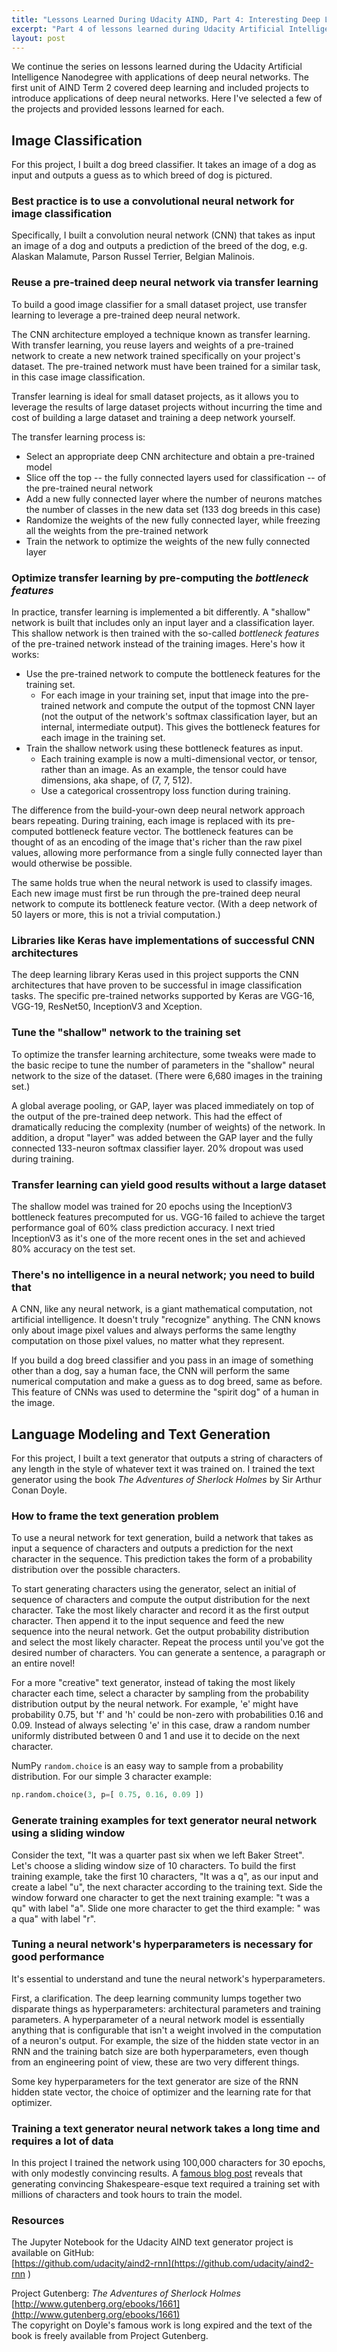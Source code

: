 ```yaml
---
title: "Lessons Learned During Udacity AIND, Part 4: Interesting Deep Learning Applications"
excerpt: "Part 4 of lessons learned during Udacity Artificial Intelligence Nanodegree covers the interesting applications of deep neural networks implemented in Term 2"
layout: post
---
```


We continue the series on lessons learned during the Udacity Artificial Intelligence Nanodegree with applications of deep neural networks. The first unit of AIND Term 2 covered deep learning and included projects to introduce applications of deep neural networks. Here I've selected a few of the projects and provided lessons learned for each.

## Image Classification

For this project, I built a dog breed classifier. It takes an image of a dog as input and outputs a guess as to which breed of dog is pictured.

### Best practice is to use a convolutional neural network for image classification

Specifically, I built a convolution neural network (CNN) that takes as input an image of a dog and outputs a prediction of the breed of the dog, e.g. Alaskan Malamute, Parson Russel Terrier, Belgian Malinois.

### Reuse a pre-trained deep neural network via transfer learning

To build a good image classifier for a small dataset project, use transfer learning to leverage a pre-trained deep neural network.

The CNN architecture employed a technique known as transfer learning. With transfer learning, you reuse layers and weights of a pre-trained network to create a new network trained specifically on your project's dataset. The pre-trained network must have been trained for a similar task, in this case image classification.

Transfer learning is ideal for small dataset projects, as it allows you to leverage the results of large dataset projects without incurring the time and cost of building a large dataset and training a deep network yourself.

The transfer learning process is:
  * Select an appropriate deep CNN architecture and obtain a pre-trained model
  * Slice off the top -- the fully connected layers used for classification -- of the pre-trained neural network
  * Add a new fully connected layer where the number of neurons matches the number of classes in the new data set (133 dog breeds in this case)
  * Randomize the weights of the new fully connected layer, while freezing all the weights from the pre-trained network
  * Train the network to optimize the weights of the new fully connected layer

### Optimize transfer learning by pre-computing the _bottleneck features_

In practice, transfer learning is implemented a bit differently. A "shallow" network is built that includes only an input layer and a classification layer. This shallow network is then trained with the so-called _bottleneck features_ of the pre-trained network instead of the training images. Here's how it works:

  * Use the pre-trained network to compute the bottleneck features for the training set.
    * For each image in your training set, input that image into the pre-trained network and compute the output of the topmost CNN layer (not the output of the network's softmax classification layer, but an internal, intermediate output). This gives the bottleneck features for each image in the training set.
  * Train the shallow network using these bottleneck features as input.
    * Each training example is now a multi-dimensional vector, or tensor, rather than an image. As an example, the tensor could have dimensions, aka shape, of (7, 7, 512).
    * Use a categorical crossentropy loss function during training.

The difference from the build-your-own deep neural network approach bears repeating. During training, each image is replaced with its pre-computed bottleneck feature vector. The bottleneck features can be thought of as an encoding of the image that's richer than the raw pixel values, allowing more performance from a single fully connected layer than would otherwise be possible.

The same holds true when the neural network is used to classify images. Each new image must first be run through the pre-trained deep neural network to compute its bottleneck feature vector. (With a deep network of 50 layers or more, this is not a trivial computation.)

### Libraries like Keras have implementations of successful CNN architectures

The deep learning library Keras used in this project supports the CNN architectures that have proven to be successful in image classification tasks. The specific pre-trained networks supported by Keras are VGG-16, VGG-19, ResNet50, InceptionV3 and Xception.

### Tune the "shallow" network to the training set

To optimize the transfer learning architecture, some tweaks were made to the basic recipe to tune the number of parameters in the "shallow" neural network to the size of the dataset. (There were 6,680 images in the training set.)

A global average pooling, or GAP, layer was placed immediately on top of the output of the pre-trained deep network. This had the effect of dramatically reducing the complexity (number of weights) of the network. In addition, a droput "layer" was added between the GAP layer and the fully connected 133-neuron softmax classifier layer. 20% dropout was used during training.

### Transfer learning can yield good results without a large dataset

The shallow model was trained for 20 epochs using the InceptionV3 bottleneck features precomputed for us. VGG-16 failed to achieve the target performance goal of 60% class prediction accuracy. I next tried InceptionV3 as it's one of the more recent ones in the set and achieved 80% accuracy on the test set.

### There's no intelligence in a neural network; you need to build that

A CNN, like any neural network, is a giant mathematical computation, not artificial intelligence. It doesn't truly "recognize" anything. The CNN knows only about image pixel values and always performs the same lengthy computation on those pixel values, no matter what they represent.

If you build a dog breed classifier and you pass in an image of something other than a dog, say a human face, the CNN will perform the same numerical computation and make a guess as to dog breed, same as before. This feature of CNNs was used to determine the "spirit dog" of a human in the image.

## Language Modeling and Text Generation

For this project, I built a text generator that outputs a string of characters of any length in the style of whatever text it was trained on. I trained the text generator using the book _The Adventures of Sherlock Holmes_ by Sir Arthur Conan Doyle.

### How to frame the text generation problem

To use a neural network for text generation, build a network that takes as input a sequence of characters and outputs a prediction for the next character in the sequence. This prediction takes the form of a probability distribution over the possible characters.

To start generating characters using the generator, select an initial of sequence of characters and compute the output distribution for the next character. Take the most likely character and record it as the first output character. Then append it to the input sequence and feed the new sequence into the neural network. Get the output probability distribution and select the most likely character. Repeat the process until you've got the desired number of characters. You can generate a sentence, a paragraph or an entire novel!

For a more "creative" text generator, instead of taking the most likely character each time, select a character by sampling from the probability distribution output by the neural network. For example, 'e' might have probability 0.75, but 'f' and 'h' could be non-zero with probabilities 0.16 and 0.09. Instead of always selecting 'e' in this case, draw a random number uniformly distributed between 0 and 1 and use it to decide on the next character.

NumPy `random.choice` is an easy way to sample from a probability distribution. For our simple 3 character example:

```python
np.random.choice(3, p=[ 0.75, 0.16, 0.09 ])
```

### Generate training examples for text generator neural network using a sliding window

Consider the text, "It was a quarter past six when we left Baker Street". Let's choose a sliding window size of 10 characters. To build the first training example, take the first 10 characters, "It was a q", as our input and create a label "u", the next character according to the training text. Side the window forward one character to get the next training example: "t was a qu" with label "a". Slide one more character to get the third example: " was a qua" with label "r".

### Tuning a neural network's hyperparameters is necessary for good performance

It's essential to understand and tune the neural network's hyperparameters.

First, a clarification. The deep learning community lumps together two disparate things as hyperparameters: architectural parameters and training parameters. A hyperparameter of a neural network model is essentially anything that is configurable that isn't a weight involved in the computation of a neuron's output. For example, the size of the hidden state vector in an RNN and the training batch size are both hyperparameters, even though from an engineering point of view, these are two very different things.

Some key hyperparameters for the text generator are size of the RNN hidden state vector, the choice of optimizer and the learning rate for that optimizer.

### Training a text generator neural network takes a long time and requires a lot of data

In this project I trained the network using 100,000 characters for 30 epochs, with only modestly convincing results. A [famous blog post](http://karpathy.github.io/2015/05/21/rnn-effectiveness/) reveals that generating convincing Shakespeare-esque text required a training set with millions of characters and took hours to train the model.

### Resources

The Jupyter Notebook for the Udacity AIND text generator project is available on GitHub:<br/>
[https://github.com/udacity/aind2-rnn](https://github.com/udacity/aind2-rnn
)

Project Gutenberg: _The Adventures of Sherlock Holmes_<br/>
[http://www.gutenberg.org/ebooks/1661](http://www.gutenberg.org/ebooks/1661)<br/>
The copyright on Doyle's famous work is long expired and the text of the book is freely available from Project Gutenberg.
